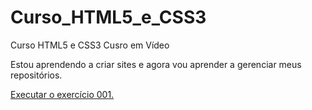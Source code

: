 # Curso_HTML5_e_CSS3
 Curso HTML5 e CSS3 Cusro em Vídeo

Estou aprendendo a criar sites e agora vou aprender a gerenciar meus repositórios.

<a href="https://fernandoalonso-1981.github.io/Curso_HTML5_e_CSS3/exercicios/ex001/"> Executar o exercício 001.